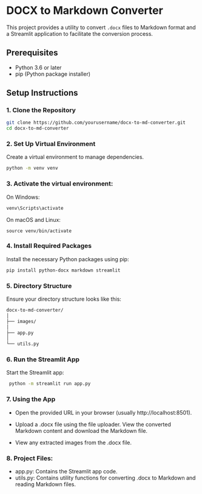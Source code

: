 # DOCX to Markdown Converter

This project provides a utility to convert `.docx` files to Markdown format and a Streamlit application to facilitate the conversion process.

## Prerequisites

- Python 3.6 or later
- pip (Python package installer)

## Setup Instructions

### 1. Clone the Repository

```bash
git clone https://github.com/yourusername/docx-to-md-converter.git
cd docx-to-md-converter
```

### 2. Set Up Virtual Environment
Create a virtual environment to manage dependencies.

```bash 
python -m venv venv
```

### 3. Activate the virtual environment:
On Windows:
```bash
venv\Scripts\activate
```
On macOS and Linux:
```
source venv/bin/activate
```

### 4. Install Required Packages
Install the necessary Python packages using pip:

```bash
pip install python-docx markdown streamlit

```

### 5. Directory Structure
Ensure your directory structure looks like this:
```bash
docx-to-md-converter/
│
├── images/
│
├── app.py
│
└── utils.py

```
### 6. Run the Streamlit App
Start the Streamlit app:

```bash
 python -m streamlit run app.py

```

### 7. Using the App
- Open the provided URL in your browser (usually http://localhost:8501).

- Upload a .docx file using the file uploader.
View the converted Markdown content and download the Markdown file.
- View any extracted images from the .docx file.
### 8. Project Files:
- app.py: Contains the Streamlit app code.
- utils.py: Contains utility functions for converting .docx to Markdown and reading Markdown files.
